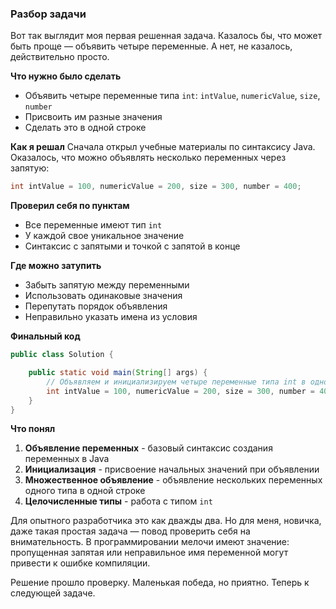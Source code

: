 ### **Разбор задачи**

Вот так выглядит моя первая решенная задача. Казалось бы, что может быть проще — объявить четыре переменные. А нет, не казалось, действительно просто.

**Что нужно было сделать**
- Объявить четыре переменные типа `int`: `intValue`, `numericValue`, `size`, `number`
- Присвоить им разные значения
- Сделать это в одной строке

**Как я решал**
Сначала открыл учебные материалы по синтаксису Java. Оказалось, что можно объявлять несколько переменных через запятую:

```java
int intValue = 100, numericValue = 200, size = 300, number = 400;
```

**Проверил себя по пунктам**
- Все переменные имеют тип `int`
- У каждой свое уникальное значение
- Синтаксис с запятыми и точкой с запятой в конце

**Где можно затупить**
- Забыть запятую между переменными
- Использовать одинаковые значения
- Перепутать порядок объявления
- Неправильно указать имена из условия

**Финальный код**

```java
public class Solution {

    public static void main(String[] args) {
        // Объявляем и инициализируем четыре переменные типа int в одной команде
        int intValue = 100, numericValue = 200, size = 300, number = 400;
    }
}
```

**Что понял**
1. **Объявление переменных** - базовый синтаксис создания переменных в Java
2. **Инициализация** - присвоение начальных значений при объявлении
3. **Множественное объявление** - объявление нескольких переменных одного типа в одной строке
4. **Целочисленные типы** - работа с типом `int`

Для опытного разработчика это как дважды два. Но для меня, новичка, даже такая простая задача — повод проверить себя на внимательность. В программировании мелочи имеют значение: пропущенная запятая или неправильное имя переменной могут привести к ошибке компиляции.

Решение прошло проверку. Маленькая победа, но приятно. Теперь к следующей задаче.
